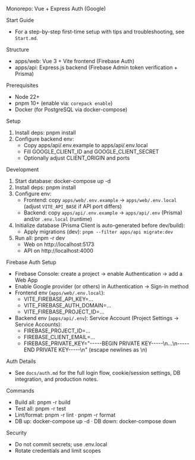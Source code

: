 Monorepo: Vue + Express Auth (Google)

Start Guide
- For a step-by-step first-time setup with tips and troubleshooting, see `Start.md`.

Structure
- apps/web: Vue 3 + Vite frontend (Firebase Auth)
- apps/api: Express.js backend (Firebase Admin token verification + Prisma)

Prerequisites
- Node 22+
- pnpm 10+ (enable via: `corepack enable`)
- Docker (for PostgreSQL via docker-compose)

Setup
1) Install deps: pnpm install
2) Configure backend env:
   - Copy apps/api/.env.example to apps/api/.env.local
   - Fill GOOGLE_CLIENT_ID and GOOGLE_CLIENT_SECRET
   - Optionally adjust CLIENT_ORIGIN and ports

Development
1) Start database: docker-compose up -d
2) Install deps: pnpm install
3) Configure env:
   - Frontend: copy `apps/web/.env.example` → `apps/web/.env.local` (adjust `VITE_API_BASE` if API port differs)
   - Backend: copy `apps/api/.env.example` → `apps/api/.env` (Prisma) and/or `.env.local` (runtime)
4) Initialize database (Prisma Client is auto-generated before dev/build):
   - Apply migrations (dev): `pnpm --filter apps/api migrate:dev`
5) Run all: pnpm -r dev
   - Web on http://localhost:5173
   - API on http://localhost:4000

Firebase Auth Setup
- Firebase Console: create a project → enable Authentication → add a Web App
- Enable Google provider (or others) in Authentication → Sign-in method
- Frontend env (`apps/web/.env.local`):
  - VITE_FIREBASE_API_KEY=...
  - VITE_FIREBASE_AUTH_DOMAIN=...
  - VITE_FIREBASE_PROJECT_ID=...
- Backend env (`apps/api/.env`): Service Account (Project Settings → Service Accounts):
  - FIREBASE_PROJECT_ID=...
  - FIREBASE_CLIENT_EMAIL=...
  - FIREBASE_PRIVATE_KEY="-----BEGIN PRIVATE KEY-----\n...\n-----END PRIVATE KEY-----\n" (escape newlines as \n)

Auth Details
- See `docs/auth.md` for the full login flow, cookie/session settings, DB integration, and production notes.

Commands
- Build all: pnpm -r build
- Test all: pnpm -r test
- Lint/format: pnpm -r lint · pnpm -r format
 - DB up: docker-compose up -d · DB down: docker-compose down

Security
- Do not commit secrets; use .env.local
- Rotate credentials and limit scopes
